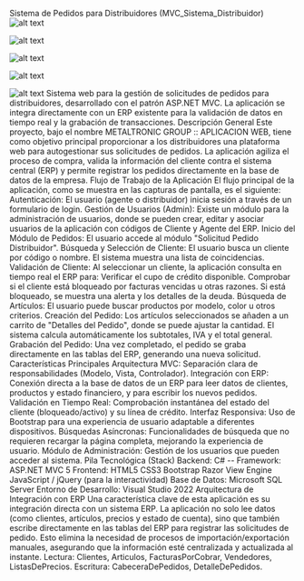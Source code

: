 Sistema de Pedidos para Distribuidores (MVC_Sistema_Distribuidor)
![alt text](https://img.shields.io/badge/.NET-5C2D91?style=for-the-badge&logo=dotnet&logoColor=white)

![alt text](https://img.shields.io/badge/C%23-239120?style=for-the-badge&logo=c-sharp&logoColor=white)

![alt text](https://img.shields.io/badge/Microsoft%20SQL%20Server-CC2927?style=for-the-badge&logo=microsoftsqlserver&logoColor=white)

![alt text](https://img.shields.io/badge/HTML5-E34F26?style=for-the-badge&logo=html5&logoColor=white)

![alt text](https://img.shields.io/badge/Bootstrap-563D7C?style=for-the-badge&logo=bootstrap&logoColor=white)
Sistema web para la gestión de solicitudes de pedidos para distribuidores, desarrollado con el patrón ASP.NET MVC. La aplicación se integra directamente con un ERP existente para la validación de datos en tiempo real y la grabación de transacciones.
Descripción General
Este proyecto, bajo el nombre METALTRONIC GROUP :: APLICACION WEB, tiene como objetivo principal proporcionar a los distribuidores una plataforma web para autogestionar sus solicitudes de pedidos. La aplicación agiliza el proceso de compra, valida la información del cliente contra el sistema central (ERP) y permite registrar los pedidos directamente en la base de datos de la empresa.
Flujo de Trabajo de la Aplicación
El flujo principal de la aplicación, como se muestra en las capturas de pantalla, es el siguiente:
Autenticación: El usuario (agente o distribuidor) inicia sesión a través de un formulario de login.
Gestión de Usuarios (Admin): Existe un módulo para la administración de usuarios, donde se pueden crear, editar y asociar usuarios de la aplicación con códigos de Cliente y Agente del ERP.
Inicio del Módulo de Pedidos: El usuario accede al módulo "Solicitud Pedido Distribuidor".
Búsqueda y Selección de Cliente: El usuario busca un cliente por código o nombre. El sistema muestra una lista de coincidencias.
Validación de Cliente: Al seleccionar un cliente, la aplicación consulta en tiempo real el ERP para:
Verificar el cupo de crédito disponible.
Comprobar si el cliente está bloqueado por facturas vencidas u otras razones. Si está bloqueado, se muestra una alerta y los detalles de la deuda.
Búsqueda de Artículos: El usuario puede buscar productos por modelo, color u otros criterios.
Creación del Pedido: Los artículos seleccionados se añaden a un carrito de "Detalles del Pedido", donde se puede ajustar la cantidad. El sistema calcula automáticamente los subtotales, IVA y el total general.
Grabación del Pedido: Una vez completado, el pedido se graba directamente en las tablas del ERP, generando una nueva solicitud.
Características Principales
Arquitectura MVC: Separación clara de responsabilidades (Modelo, Vista, Controlador).
Integración con ERP: Conexión directa a la base de datos de un ERP para leer datos de clientes, productos y estado financiero, y para escribir los nuevos pedidos.
Validación en Tiempo Real: Comprobación instantánea del estado del cliente (bloqueado/activo) y su línea de crédito.
Interfaz Responsiva: Uso de Bootstrap para una experiencia de usuario adaptable a diferentes dispositivos.
Búsquedas Asíncronas: Funcionalidades de búsqueda que no requieren recargar la página completa, mejorando la experiencia de usuario.
Módulo de Administración: Gestión de los usuarios que pueden acceder al sistema.
Pila Tecnológica (Stack)
Backend: C#
-- Framework: ASP.NET MVC 5
Frontend:
HTML5
CSS3
Bootstrap
Razor View Engine
JavaScript / jQuery (para la interactividad)
Base de Datos: Microsoft SQL Server
Entorno de Desarrollo: Visual Studio 2022
Arquitectura de Integración con ERP
Una característica clave de esta aplicación es su integración directa con un sistema ERP. La aplicación no solo lee datos (como clientes, artículos, precios y estado de cuenta), sino que también escribe directamente en las tablas del ERP para registrar las solicitudes de pedido.
Esto elimina la necesidad de procesos de importación/exportación manuales, asegurando que la información esté centralizada y actualizada al instante.
Lectura: Clientes, Articulos, FacturasPorCobrar, Vendedores, ListasDePrecios.
Escritura: CabeceraDePedidos, DetalleDePedidos.
